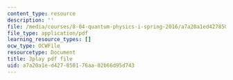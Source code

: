```yaml
---
content_type: resource
description: ''
file: /media/courses/8-04-quantum-physics-i-spring-2016/a7a20a1ed427850176aa02b66d95d743_5L4QfjbK87M.pdf
file_type: application/pdf
learning_resource_types: []
ocw_type: OCWFile
resourcetype: Document
title: 3play pdf file
uid: a7a20a1e-d427-8501-76aa-02b66d95d743
---
```

